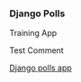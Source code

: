 ### Django Polls

Training App

Test Comment

[Django polls app](https://docs.djangoproject.com/en/3.2/intro/tutorial01/)